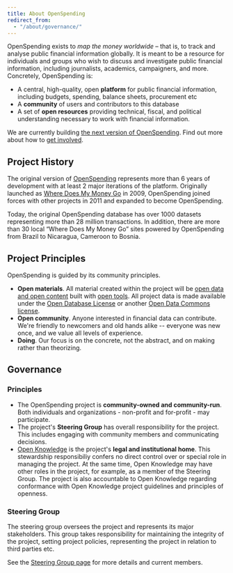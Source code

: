 ```yaml
---
title: About OpenSpending
redirect_from:
  - "/about/governance/"
---
```


OpenSpending exists to *map the money worldwide* &ndash; that is, to
track and analyse public financial information globally.  It is meant
to be a resource for individuals and groups who wish to
discuss and investigate public financial information, including
journalists, academics, campaigners, and more. Concretely,
OpenSpending is:

* A central, high-quality, open **platform** for public financial information, including budgets, spending, balance sheets, procurement etc
* A **community** of users and contributors to this database
* A set of **open resources** providing technical, fiscal, and political understanding necessary to work with financial information.

We are currently building [the next version of OpenSpending](/next/).  Find out more about how to [get involved](/get-involved/).

## Project History

The original version of [OpenSpending](http://openspending.org)
represents more than 6 years of development with at least 2 major
iterations of the platform.  Originally launched as
[Where Does My Money Go](http://wheredoesmymoneygo.org/) in 2009,
OpenSpending joined forces with other projects in 2011 and expanded to become
OpenSpending.

Today, the original OpenSpending database has over 1000 datasets
representing more than 28 million transactions. In addition, there are more
than 30 local “Where Does My Money Go” sites powered by OpenSpending
from Brazil to Nicaragua, Cameroon to Bosnia.

## Project Principles

OpenSpending is guided by its community principles.

* **Open materials**. All material created within the project will be [open data and open content](http://opendefinition.org) built with [open tools](http://opensource.org). All project data is made available under the [Open Database License](http://opendatacommons.org/licenses/odbl/) or another [Open Data Commons license](http://opendatacommons.org/licenses/).
* **Open community**. Anyone interested in financial data can contribute. We're friendly to newcomers and old hands alike -- everyone was new once, and we value all levels of experience.
* **Doing**. Our focus is on the concrete, not the abstract, and on making rather than theorizing.

## Governance

### Principles

* The OpenSpending project is **community-owned and community-run**. Both individuals and organizations - non-profit and for-profit - may participate.
* The project's **Steering Group** has overall responsibility for the project. This includes engaging with community members and communicating decisions.
* [Open Knowledge][ok] is the project's **legal and institutional home**. This stewardship responsibiliy confers no direct control over or special role in managing the project. At the same time, Open Knowledge may have other roles in the project, for example, as a member of the Steering Group. The project is also accountable to Open Knowledge regarding conformance with Open Knowledge project guidelines and principles of openness.

[ok]: http://okfn.org/

### Steering Group

The steering group oversees the project and represents its major stakeholders. This group takes responsibility for maintaining the integrity of the project, setting project policies, representing the project in relation to third parties etc.

See the [Steering Group page][sg] for more details and current members.

[sg]: /about/steering-group/

